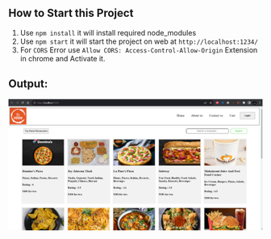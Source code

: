 ## How to Start this Project

1. Use `npm install` it will install required node_modules
2. Use `npm start` it will start the project on web at `http://localhost:1234/`
3. For `CORS` Error use `Allow CORS: Access-Control-Allow-Origin` Extension in chrome and Activate it.

## Output:

![Episode 06](./Output.PNG)
